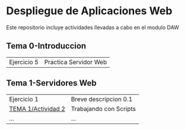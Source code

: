# Despliegue de Aplicaciones Web
Este repositorio incluye actividades llevadas a cabo en el modulo DAW

## Tema 0-Introduccion

|   |  |
| ------------- | ------------- |
| Ejercicio 5  | Practica Servidor Web |

## Tema 1-Servidores Web

|   |  |
| ------------- | ------------- |
| Ejercicio 1  | Breve descripcion 0.1 |
|[TEMA 1/Actividad 2](https://github.com/KikePereira/DAW/tree/main/TEMA%201/Actividad%202)| Trabajando con Scripts  |
| ... | ...  |
